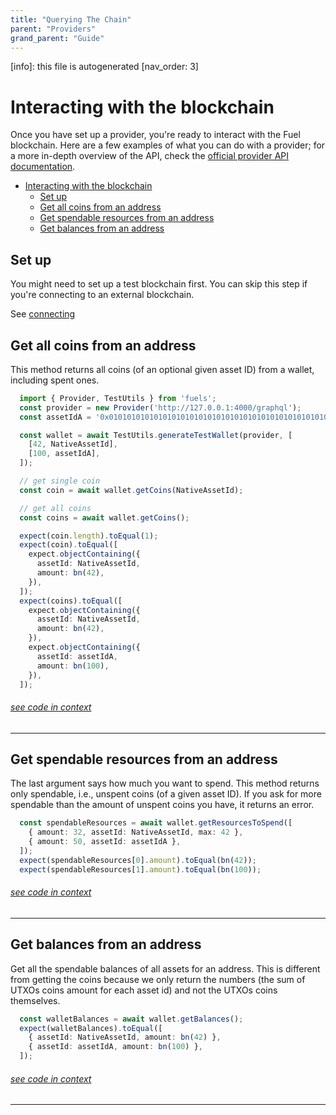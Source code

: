```yaml
---
title: "Querying The Chain"
parent: "Providers"
grand_parent: "Guide"
---
```


[info]: this file is autogenerated
[nav_order: 3]

# Interacting with the blockchain

Once you have set up a provider, you're ready to interact with the Fuel blockchain. Here are a few examples of what you can do with a provider; for a more in-depth overview of the API, check the [official provider API documentation](https://docs.rs/fuels/latest/fuels/signers/provider/struct.Provider.html).

- [Interacting with the blockchain](#interacting-with-the-blockchain)
  - [Set up](#set-up)
  - [Get all coins from an address](#get-all-coins-from-an-address)
  - [Get spendable resources from an address](#get-spendable-resources-from-an-address)
  - [Get balances from an address](#get-balances-from-an-address)

## Set up

You might need to set up a test blockchain first. You can skip this step if you're connecting to an external blockchain.

See [connecting](./connecting.md)

## Get all coins from an address

This method returns all coins (of an optional given asset ID) from a wallet, including spent ones.


```typescript
  import { Provider, TestUtils } from 'fuels';
  const provider = new Provider('http://127.0.0.1:4000/graphql');
  const assetIdA = '0x0101010101010101010101010101010101010101010101010101010101010101';

  const wallet = await TestUtils.generateTestWallet(provider, [
    [42, NativeAssetId],
    [100, assetIdA],
  ]);

  // get single coin
  const coin = await wallet.getCoins(NativeAssetId);

  // get all coins
  const coins = await wallet.getCoins();

  expect(coin.length).toEqual(1);
  expect(coin).toEqual([
    expect.objectContaining({
      assetId: NativeAssetId,
      amount: bn(42),
    }),
  ]);
  expect(coins).toEqual([
    expect.objectContaining({
      assetId: NativeAssetId,
      amount: bn(42),
    }),
    expect.objectContaining({
      assetId: assetIdA,
      amount: bn(100),
    }),
  ]);
```
###### [see code in context](https://github.com/FuelLabs/fuels-ts/blob/master/packages/fuel-gauge/src/doc-examples.test.ts#L270-L303)

---


## Get spendable resources from an address

The last argument says how much you want to spend. This method returns only spendable, i.e., unspent coins (of a given asset ID). If you ask for more spendable than the amount of unspent coins you have, it returns an error.


```typescript
  const spendableResources = await wallet.getResourcesToSpend([
    { amount: 32, assetId: NativeAssetId, max: 42 },
    { amount: 50, assetId: assetIdA },
  ]);
  expect(spendableResources[0].amount).toEqual(bn(42));
  expect(spendableResources[1].amount).toEqual(bn(100));
```
###### [see code in context](https://github.com/FuelLabs/fuels-ts/blob/master/packages/fuel-gauge/src/doc-examples.test.ts#L313-L320)

---


## Get balances from an address

Get all the spendable balances of all assets for an address. This is different from getting the coins because we only return the numbers (the sum of UTXOs coins amount for each asset id) and not the UTXOs coins themselves.


```typescript
  const walletBalances = await wallet.getBalances();
  expect(walletBalances).toEqual([
    { assetId: NativeAssetId, amount: bn(42) },
    { assetId: assetIdA, amount: bn(100) },
  ]);
```
###### [see code in context](https://github.com/FuelLabs/fuels-ts/blob/master/packages/fuel-gauge/src/doc-examples.test.ts#L305-L311)

---

